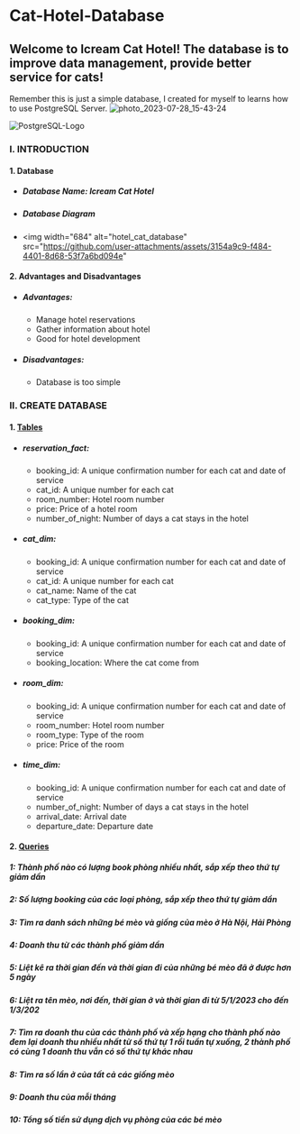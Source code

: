 # Cat-Hotel-Database
## Welcome to Icream Cat Hotel! The database is to improve data management, provide better service for cats! 
Remember this is just a simple database, I created for myself to learns how to use PostgreSQL Server.
![photo_2023-07-28_15-43-24](https://github.com/nguyenhieuhp96/Cat-Hotel-Database/assets/135586659/83db43f4-a04c-4686-822d-1afea638818f)

![PostgreSQL-Logo](https://github.com/user-attachments/assets/e4153bbf-9392-48b4-a8ea-18b717b9e2c1)
### I. INTRODUCTION 
#### 1. Database
* ##### Database Name: Icream Cat Hotel
* ##### Database Diagram
* <img width="684" alt="hotel_cat_database" src="https://github.com/user-attachments/assets/3154a9c9-f484-4401-8d68-53f7a6bd094e"


#### 2. Advantages and Disadvantages
* ##### Advantages:
  * Manage hotel reservations
  * Gather information about hotel
  * Good for hotel development
* ##### Disadvantages:
  * Database is too simple

### II. CREATE DATABASE
#### 1. [Tables](https://github.com/nguyenhieuhp96/Cat-Hotel-Database/blob/main/SQL%20Create%20Table/Create_Table_Query.sql)
* ##### reservation_fact:
  * booking_id: A unique confirmation number for each cat and date of service
  * cat_id: A unique number for each cat
  * room_number: Hotel room number
  * price: Price of a hotel room
  * number_of_night: Number of days a cat stays in the hotel
* ##### cat_dim:
  * booking_id: A unique confirmation number for each cat and date of service
  * cat_id: A unique number for each cat
  * cat_name: Name of the cat
  * cat_type: Type of the cat
* ##### booking_dim:
  * booking_id: A unique confirmation number for each cat and date of service
  * booking_location: Where the cat come from
* ##### room_dim:
  * booking_id: A unique confirmation number for each cat and date of service
  * room_number: Hotel room number
  * room_type: Type of the room
  * price: Price of the room
* ##### time_dim:
  * booking_id: A unique confirmation number for each cat and date of service
  * number_of_night: Number of days a cat stays in the hotel
  * arrival_date: Arrival date 
  * departure_date: Departure date

#### 2. [Queries](https://github.com/nguyenhieuhp96/Cat-Hotel-Database/blob/main/SQL%20Queries/SQLQuery.sql)
##### 1: Thành phố nào có lượng book phòng nhiều nhất, sắp xếp theo thứ tự giảm dần 
##### 2: Số lượng booking của các loại phòng, sắp xếp theo thứ tự giảm dần
##### 3: Tìm ra danh sách những bé mèo và giống của mèo ở Hà Nội, Hải Phòng
##### 4: Doanh thu từ các thành phố giảm dần
##### 5: Liệt kê ra thời gian đến và thời gian đi của những bé mèo đã ở được hơn 5 ngày
##### 6: Liệt ra tên mèo, nơi đến, thời gian ở và thời gian đi từ 5/1/2023 cho đến 1/3/202
##### 7: Tìm ra doanh thu của các thành phố và xếp hạng cho thành phố nào đem lại doanh thu nhiều nhất từ số thứ tự 1 rồi tuần tự xuống, 2 thành phố có cùng 1 doanh thu vẫn có số thứ tự khác nhau
##### 8: Tìm ra số lần ở của tất cả các giống mèo
##### 9: Doanh thu của mỗi tháng
##### 10: Tổng số tiền sử dụng dịch vụ phòng của các bé mèo
